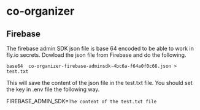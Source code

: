# co-organizer

## Firebase
The firebase admin SDK json file is base 64 encoded to be able to work in fly.io secrets. Dowload the json file from
Firebase and do the following.

`base64  co-organizer-firebase-adminsdk-4bc6a-f64a0f0c66.json > test.txt`

This will save the content of the json file in the test.txt file. You should set the key in .env file the following way.

FIREBASE_ADMIN_SDK=`The content of the test.txt file`

